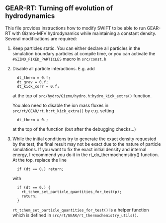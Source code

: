GEAR-RT: Turning off evolution of hydrodynamics
-----------------------------------------------

This file provides instructions how to modify SWIFT to be able to run GEAR-RT
with Gizmo-MFV hydrodynamics while maintaining a constant density. Several
modifications are required:

1)  Keep particles static. You can either declare all particles in the
    simulation boundary particles at compile time, or you can activate the
    `#GIZMO_FIXED_PARTICLES` macro in `src/const.h`

2)  Disable all particle interactions. E.g. add 

    ```
      dt_therm = 0.f;
      dt_grav = 0.f;
      dt_kick_corr = 0.f;
    ```

    at the top of `src/hydro/Gizmo/hydro.h:hydro_kick_extra()` function.

    You also need to disable the ion mass fluxes in 
    `src/rt/GEAR/rt.h:rt_kick_extra()` by e.g. setting 

    ```
      dt_therm = 0.;
    ```
    at the top of the function (but after the debugging checks...)

3)  While the initial conditions try to generate the exact density requested by 
    the test, the final result may not be exact due to the nature of particle 
    simulations.
    If you want to fix the exact initial density and internal energy, I recommend 
    you do it in the rt_do_thermochemsitry() function.
    At the top, replace the line

    ```
      if (dt == 0.) return;
    ```

    with

    ```
      if (dt == 0.) {
        rt_tchem_set_particle_quantities_for_test(p);
        return;
      }
    ```


    `rt_tchem_set_particle_quantities_for_test()` is a helper function which is
    defined in `src/rt/GEAR/rt_thermochemistry_utils()`.
